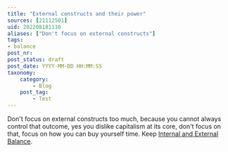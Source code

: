 ```yaml
---
title: "External constructs and their power"
sources: [21112501]
uid: 202208181110
aliases: ["Don't focus on external constructs"]
tags:
- balance
post_nr:
post_status: draft
post_date: YYYY-MM-DD HH:MM:SS
taxonomy:
    category:
        - Blog
    post_tag:
        - Test
---
```


Don't focus on external constructs too much, because you cannot always control that outcome, yes you dislike capitalism at its core, don't focus on that, focus on how you can buy yourself time. Keep [Internal and External Balance](balance-external-internal.md).